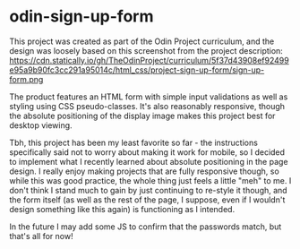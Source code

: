 # odin-sign-up-form

This project was created as part of the Odin Project curriculum, and the design was loosely based on this screenshot from the project description: https://cdn.statically.io/gh/TheOdinProject/curriculum/5f37d43908ef92499e95a9b90fc3cc291a95014c/html_css/project-sign-up-form/sign-up-form.png

The product features an HTML form with simple input validations as well as styling using CSS pseudo-classes. It's also reasonably responsive, though the absolute positioning of the display image makes this project best for desktop viewing.

Tbh, this project has been my least favorite so far - the instructions specifically said not to worry about making it work for mobile, so I decided to implement what I recently learned about absolute positioning in the page design. I really enjoy making projects that are fully responsive though, so while this was good practice, the whole thing just feels a little "meh" to me. I don't think I stand much to gain by just continuing to re-style it though, and the form itself (as well as the rest of the page, I suppose, even if I wouldn't design something like this again) is functioning as I intended.

In the future I may add some JS to confirm that the passwords match, but that's all for now!
